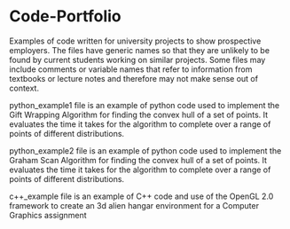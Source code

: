 # Code-Portfolio
Examples of code written for university projects to show prospective employers.
The files have generic names so that they are unlikely to be found by current students working on similar projects.
Some files may include comments or variable names that refer to information from textbooks or lecture notes and therefore may not make sense out of context.

python_example1 file is an example of python code used to implement the Gift Wrapping Algorithm for finding the convex hull of a set of points. It evaluates the time it takes for the algorithm to complete over a range of points of different distributions.

python_example2 file is an example of python code used to implement the Graham Scan Algorithm for finding the convex hull of a set of points. It evaluates the time it takes for the algorithm to complete over a range of points of different distributions.

c++_example file is an example of C++ code and use of the OpenGL 2.0 framework to create an 3d alien hangar environment for a Computer Graphics assignment

